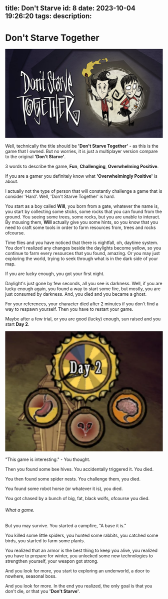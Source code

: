 title: Don't Starve
id: 8
date: 2023-10-04 19:26:20
tags:
description:
---
# Don't Starve Together

![dont starve together](/images/dont-starve-together.png)

Well, technically the title should be **'Don't Starve Together'** - as this is the game that I owned. But no worries, it is just a multiplayer version compare to the original **'Don't Starve'**.

3 words to describe the game, **Fun**, **Challenging**, **Overwhelming Positive**.

If you are a gamer you definitely know what **'Overwhelmingly Positive'** is about.

I actually not the type of person that will constantly challenge a game that is consider 'Hard'. Well, 'Don't Starve Together' is hard.

You start as a boy called <b>Will</b>, you born from a gate, whatever the name is, you start by collecting some sticks, some rocks that you can found from the ground. You seeing some trees, some rocks, but you are unable to interact. By mousing them, <b>Will</b> actually give you some hints, so you know that you need to craft some tools in order to farm resources from, trees and rocks ofcourse.

Time flies and you have noticed that there is nightfall, oh, daytime system. You don't realized any changes beside the daylights become yellow, so you continue to farm every resources that you found, amazing. Or you may just exploring the world, trying to seek through what is in the dark side of your map.

If you are lucky enough, you got your first night.

Daylight's just gone by few seconds, all you see is darkness. Well, if you are lucky enough again, you found a way to start some fire, but mostly, you are just consumed by darkness. And, you died and you became a ghost.

For your references, your character died after 2 minutes if you don't find a way to respawn yourself. Then you have to restart your game.

Maybe after a few trial, or you are good (lucky) enough, sun raised and you start **Day 2**.


![dont starve day 2](/images/dont-starve-together-day2.png)

"This game is interesting." - You thought.

Then you found some bee hives. You accidentally triggered it. You died.

You then found some spider nests. You challenge them, you died.

You found some robot horse (or whatever it is), you died.

You got chased by a bunch of big, fat, black wolfs, ofcourse you died.

###### What a game.

But you may survive. You started a campfire, "A base it is."

You killed some little spiders, you hunted some rabbits, you catched some birds, you started to farm some plants.

You realized that an armor is the best thing to keep you alive, you realized you have to prepare for winter, you unlocked some new technologies to strengthen yourself, your weapon got strong.

And you look for more, you start to exploring an underworld, a door to nowhere, seasonal boss.

And you look for more. In the end you realized, the only goal is that you don't die, or that you **'Don't Starve'**.